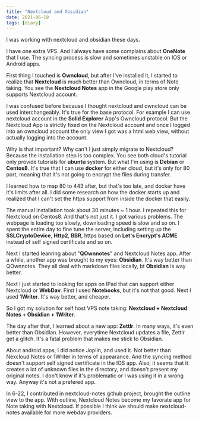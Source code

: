```yaml
---
title: "Nextcloud and Obsidian"
date: 2021-06-19
tags: [diary]
---
```



I was working with nextcloud and obsidian these days.

I have one extra VPS.
And I always have some complains about **OneNote** that I use. The syncing process is slow and sometimes unstable on IOS or Android apps.

First thing I touched is **Owncloud**, but after I've installed it, I started to realize that **Nextcloud** is much better than Owncloud, in terms of Note taking. You see the **Nextcloud Notes** app in the Google play store only supports Nextcloud account. 

I was confused before because I thought nextcloud and owncloud can be used interchangeably. It's true for the base protocol. For example I can use nextcloud account in the **Solid Explorer** App's Owncloud protocol. But the Nextcloud App is strictly fixed on the Nextcloud account and once I logged into an owncloud account the only view I got was a html web view, without actually logging into the account.

Why is that important? Why can't I just simply migrate to Nextcloud? Because the installation step is too complex. You see both cloud's tutorial only provide tutorials for **ubuntu** system. But what I'm using is **Debian** or **Centos8**. It's true that I can use **docker** for either cloud, but it's only for 80 port, meaning that it's not going to encrypt the files during transfer. 

I learned how to map 80 to 443 after, but that's too late, and docker have it's limits after all. I did some research on how the docker starts up and realized that I can't set the https support  from inside the docker that easily.

The manual installation took about 30 minutes ~ 1 hour. I repeated this for Nextcloud on Centos8. And that's not just it. I got various problems. The webpage is loading too slowly, downloading speed is slow and so on. I spent the entire day to fine tune the server, including setting up the **SSLCryptoDevice**, **Http2**, **BBR**, https based on **Let's Encrypt's ACME** instead of self signed certificate and so on.

Next I started leanring about "**QOwnnotes**" and Nextcloud Notes app. After a while, another app was brought to my eyes: **Obsidian**. It's way better than QOwnnotes. They all deal with markdown files locally, bt **Obsidian** is way better.

Next I just started to looking for apps on IPad that can support either Nextcloud or **WebDav**. First I used **Notebooks**, but it's not that good. Next I used **1Writer**. It's way better, and cheaper. 

So I got my solution for self host VPS note taking: **Nextcloud + Nextcloud Notes + Obsidian + 1Writer**.

The day after that, I learned about a new app: **Zettlr**. In many ways, it's even better than Obsidian. However, everytime Nextcloud updates a file, Zettlr get a glitch. It's a fatal problem that makes me stick to Obsidian.

About android apps, I did notice Joplin, and used it. Not better than Nexcloud Notes or 1Writer in terms of appearance. And the syncing method doesn't support self signed certificate in the IOS app. Also, it seems that it creates a lot of unknown files in the directory, and doesn't present my original notes. I don't know if it's problematic or I was using it in a wrong way. Anyway it's not a prefered app.

In 6-22, I contributed in nextcloud-notes github project, brought the outline view to the app. With outline, Nextcloud Notes become my favorate app for Note taking with Nextcloud. If possible I think we should make nextcloud-notes available for more webdav providers.
